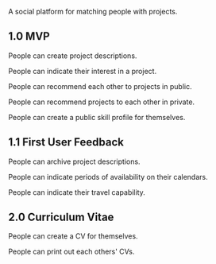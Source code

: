 A social platform for matching people with projects.

## 1.0 MVP

People can create project descriptions.

People can indicate their interest in a project.

People can recommend each other to projects in public.

People can recommend projects to each other in private.

People can create a public skill profile for themselves.

## 1.1 First User Feedback

People can archive project descriptions.

People can indicate periods of availability on their calendars.

People can indicate their travel capability.

## 2.0 Curriculum Vitae

People can create a CV for themselves.

People can print out each others' CVs.
